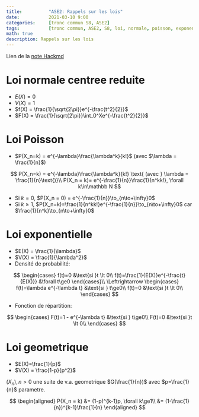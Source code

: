 ```yaml
---
title:          "ASE2: Rappels sur les lois"
date:           2021-03-10 9:00
categories:     [tronc commun S8, ASE2]
tags:           [tronc commun, ASE2, S8, loi, normale, poisson, exponentielle, geometrique]
math: true
description: Rappels sur les lois
---
```

Lien de la [note Hackmd](https://hackmd.io/@lemasymasa/SJ7bOb8mO)

# Loi normale centree reduite
- $E(X) = 0$
- $V(X) = 1$
- $f(X) = \frac{1}{\sqrt{2\pi}}e^{-\frac{t^2}{2}}$
- $F(X) = \frac{1}{\sqrt{2\pi}}\int_0^Xe^{-\frac{t^2}{2}}$

# Loi Poisson
- $P(X_n=k) = e^{-\lambda}\frac{\lambda^k}{k!}$ (avec $\lambda = \frac{1}{n}$)

$$
P(X_n=k) = e^{-\lambda}\frac{\lambda^k}{k!} \text{ (avec } \lambda = \frac{1}{n}\text{)}\\
P(X_n = k)= e^{-\frac{1}{n}}\frac{1}{n^kk!}, \forall k\in\mathbb N
$$

- Si $k=0$, $P(X_n = 0) = e^{-\frac{1}{n}}\to_{n\to+\infty}0$
- Si $k\ge1$, $P(X_n=k)=\frac{1}{n^kk!}e^{-\frac{1}{n}}\to_{n\to+\infty}0$ car $\frac{1}{n^k}\to_{n\to+\infty}0$

# Loi exponentielle
- $E(X) = \frac{1}{\lambda}$
- $V(X) = \frac{1}{\lambda^2}$
- Densité de probabilité:


$$
\begin{cases}
    f(t)=0 &\text{si }t \lt 0\\
    f(t)=\frac{1}{E(X)}e^{-\frac{t}{E(X)}} &\forall t\ge0
\end{cases}\\
\Leftrightarrow 
\begin{cases}
    f(t)=\lambda e^{-\lambda t} &\text{si } t\ge0\\
    f(t)=0 &\text{si }t \lt 0\\
\end{cases}
$$

- Fonction de répartition:

$$
\begin{cases}
    F(t)=1 - e^{-\lambda t} &\text{si } t\ge0\\
    F(t)=0 &\text{si }t \lt 0\\
\end{cases}
$$

# Loi geometrique
- $E(X)=\frac{1}{p}$
- $V(X) = \frac{1-p}{p^2}$

$(X_n), n\gt0$ une suite de v.a. geometrique $G(\frac{1}{n})$ avec $p=\frac{1}{n}$ parametre.

$$
\begin{aligned}
P(X_n = k) &= (1-p)^{k-1}p, \forall k\ge1\\
&= (1-\frac{1}{n})^{k-1}\frac{1}{n}
\end{aligned}
$$